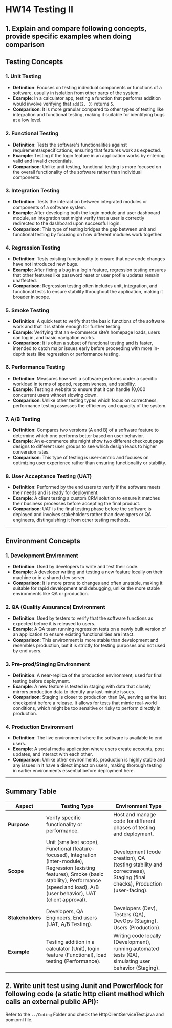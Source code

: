 # HW14 Testing II

## 1. Explain and compare following concepts, provide specific examples when doing comparison

## Testing Concepts

### 1. Unit Testing

- **Definition**: Focuses on testing individual components or functions of a software, usually in isolation from other parts of the system.
- **Example**: In a calculator app, testing a function that performs addition would involve verifying that `add(2, 3)` returns `5`.
- **Comparison**: It is more granular compared to other types of testing like integration and functional testing, making it suitable for identifying bugs at a low level.

### 2. Functional Testing

- **Definition**: Tests the software's functionalities against requirements/specifications, ensuring that features work as expected.
- **Example**: Testing if the login feature in an application works by entering valid and invalid credentials.
- **Comparison**: Unlike unit testing, functional testing is more focused on the overall functionality of the software rather than individual components.

### 3. Integration Testing

- **Definition**: Tests the interaction between integrated modules or components of a software system.
- **Example**: After developing both the login module and user dashboard module, an integration test might verify that a user is correctly redirected to the dashboard upon successful login.
- **Comparison**: This type of testing bridges the gap between unit and functional testing by focusing on how different modules work together.

### 4. Regression Testing

- **Definition**: Tests existing functionality to ensure that new code changes have not introduced new bugs.
- **Example**: After fixing a bug in a login feature, regression testing ensures that other features like password reset or user profile updates remain unaffected.
- **Comparison**: Regression testing often includes unit, integration, and functional tests to ensure stability throughout the application, making it broader in scope.

### 5. Smoke Testing

- **Definition**: A quick test to verify that the basic functions of the software work and that it is stable enough for further testing.
- **Example**: Verifying that an e-commerce site’s homepage loads, users can log in, and basic navigation works.
- **Comparison**: It is often a subset of functional testing and is faster, intended to catch major issues early before proceeding with more in-depth tests like regression or performance testing.

### 6. Performance Testing

- **Definition**: Measures how well a software performs under a specific workload in terms of speed, responsiveness, and stability.
- **Example**: Testing a website to ensure that it can handle 10,000 concurrent users without slowing down.
- **Comparison**: Unlike other testing types which focus on correctness, performance testing assesses the efficiency and capacity of the system.

### 7. A/B Testing

- **Definition**: Compares two versions (A and B) of a software feature to determine which one performs better based on user behavior.
- **Example**: An e-commerce site might show two different checkout page designs to different user groups to see which design leads to higher conversion rates.
- **Comparison**: This type of testing is user-centric and focuses on optimizing user experience rather than ensuring functionality or stability.

### 8. User Acceptance Testing (UAT)

- **Definition**: Performed by the end users to verify if the software meets their needs and is ready for deployment.
- **Example**: A client testing a custom CRM solution to ensure it matches their business processes before accepting the final product.
- **Comparison**: UAT is the final testing phase before the software is deployed and involves stakeholders rather than developers or QA engineers, distinguishing it from other testing methods.

---

## Environment Concepts

### 1. Development Environment

- **Definition**: Used by developers to write and test their code.
- **Example**: A developer writing and testing a new feature locally on their machine or in a shared dev server.
- **Comparison**: It is more prone to changes and often unstable, making it suitable for rapid development and debugging, unlike the more stable environments like QA or production.

### 2. QA (Quality Assurance) Environment

- **Definition**: Used by testers to verify that the software functions as expected before it is released to users.
- **Example**: A QA team running regression tests on a newly built version of an application to ensure existing functionalities are intact.
- **Comparison**: This environment is more stable than development and resembles production, but it is strictly for testing purposes and not used by end users.

### 3. Pre-prod/Staging Environment

- **Definition**: A near-replica of the production environment, used for final testing before deployment.
- **Example**: A new feature is tested in staging with data that closely mirrors production data to identify any last-minute issues.
- **Comparison**: Staging is closer to production than QA, serving as the last checkpoint before a release. It allows for tests that mimic real-world conditions, which might be too sensitive or risky to perform directly in production.

### 4. Production Environment

- **Definition**: The live environment where the software is available to end users.
- **Example**: A social media application where users create accounts, post updates, and interact with each other.
- **Comparison**: Unlike other environments, production is highly stable and any issues in it have a direct impact on users, making thorough testing in earlier environments essential before deployment here.

---

## Summary Table

| **Aspect**       | **Testing Type**                                                                                                                                                                                                    | **Environment Type**                                                                                                   |
| ---------------- | ------------------------------------------------------------------------------------------------------------------------------------------------------------------------------------------------------------------- | ---------------------------------------------------------------------------------------------------------------------- |
| **Purpose**      | Verify specific functionality or performance.                                                                                                                                                                       | Host and manage code for different phases of testing and deployment.                                                   |
| **Scope**        | Unit (smallest scope), Functional (feature-focused), Integration (inter-module), Regression (existing features), Smoke (basic stability), Performance (speed and load), A/B (user behavior), UAT (client approval). | Development (code creation), QA (testing stability and correctness), Staging (final checks), Production (user-facing). |
| **Stakeholders** | Developers, QA Engineers, End users (UAT, A/B Testing).                                                                                                                                                             | Developers (Dev), Testers (QA), DevOps (Staging), Users (Production).                                                  |
| **Example**      | Testing addition in a calculator (Unit), login feature (Functional), load testing (Performance).                                                                                                                    | Writing code locally (Development), running automated tests (QA), simulating user behavior (Staging).                  |

## 2. Write unit test using Junit and PowerMock for following code (a static http client method which calls an external public API):

Refer to the `../Coding` Folder and check the HttpClientServiceTest.java and pom.xml file.
